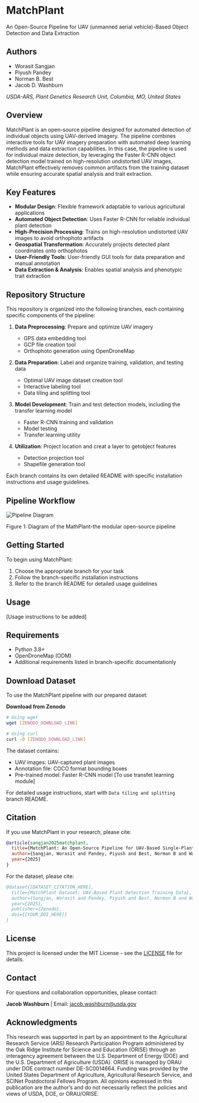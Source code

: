 # MatchPlant

An Open-Source Pipeline for UAV (unmanned aerial vehicle)-Based Object Detection and Data Extraction

## Authors

- Worasit Sangjan
- Piyush Pandey
- Norman B. Best
- Jacob D. Washburn

*USDA-ARS, Plant Genetics Research Unit, Columbia, MO, United States*

## Overview

MatchPlant is an open-source pipeline designed for automated detection of individual objects using UAV-derived imagery. The pipeline combines interactive tools for UAV imagery preparation with automated deep learning methods and data extraction capabilities. In this case, the pipeline is used for individual maize detection, by leveraging the Faster R-CNN object detection model trained on high-resolution undistorted UAV images, MatchPlant effectively removes common artifacts from the training dataset while ensuring accurate spatial analysis and trait extraction.

## Key Features

- **Modular Design**: Flexible framework adaptable to various agricultural applications
- **Automated Object Detection**: Uses Faster R-CNN for reliable individual plant detection
- **High-Precision Processing**: Trains on high-resolution undistorted UAV images to avoid orthophoto artifacts
- **Geospatial Transformation**: Accurately projects detected plant coordinates onto orthophotos
- **User-Friendly Tools**: User-friendly GUI tools for data preparation and manual annotation
- **Data Extraction & Analysis**: Enables spatial analysis and phenotypic trait extraction

## Repository Structure

This repository is organized into the following branches, each containing specific components of the pipeline:

1. **Data Preprocessing**: Prepare and optimize UAV imagery
   - GPS data embedding tool
   - GCP file creation tool
   - Orthophoto generation using OpenDroneMap

2. **Data Preparation**: Label and organize training, validation, and testing data
   - Optimal UAV image dataset creation tool
   - Interactive labeling tool
   - Data tiling and splitting tool

3. **Model Development**: Train and test detection models, including the transfer learning model
   - Faster R-CNN training and validation
   - Model testing
   - Transfer learning utility

4. **Utilization**: Project location and creat a layer to getobject features
   - Detection projection tool
   - Shapefile generation tool

Each branch contains its own detailed README with specific installation instructions and usage guidelines.

## Pipeline Workflow

![Pipeline Diagram](media/image1.png)

Figure 1: Diagram of the MathPlant-the modular open-source pipeline

## Getting Started

To begin using MatchPlant:

1. Choose the appropriate branch for your task
2. Follow the branch-specific installation instructions
3. Refer to the branch README for detailed usage guidelines

## Usage

[Usage instructions to be added]

## Requirements

- Python 3.8+
- OpenDroneMap (ODM)
- Additional requirements listed in branch-specific documentationly

## Download Dataset

To use the MatchPlant pipeline with our prepared dataset:

**Download from Zenodo**
   ```bash
   # Using wget
   wget [ZENODO_DOWNLOAD_LINK]
   
   # Using curl
   curl -O [ZENODO_DOWNLOAD_LINK]
   ```

The dataset contains:
- UAV images: UAV-captured plant images
- Annotation file: COCO format bounding boxes
- Pre-trained model: Faster R-CNN model [To use transfet learning module]

For detailed usage instructions, start with  `Data tiling and splitting` branch README.

## Citation

If you use MatchPlant in your research, please cite:

```bibtex
@article{sangjan2025matchplant,
  title={MatchPlant: An Open-Source Pipeline for UAV-Based Single-Plant Detection and Data Extraction},
  author={Sangjan, Worasit and Pandey, Piyush and Best, Norman B and Washburn, Jacob D},
  year={2025}
}
```

For the dataset, please cite:

```bibtex
@dataset{[DATASET_CITATION_HERE],
  title={MatchPlant Dataset: UAV-Based Plant Detection Training Data},
  author={Sangjan, Worasit and Pandey, Piyush and Best, Norman B and Washburn, Jacob D},
  year={2025},
  publisher={Zenodo},
  doi={[YOUR_DOI_HERE]}
}
```

## License

This project is licensed under the MIT License - see the [LICENSE](LICENSE) file for details.

## Contact

For questions and collaboration opportunities, please contact:

**Jacob Washburn** | Email: jacob.washburn@usda.gov

## Acknowledgments

This research was supported in part by an appointment to the Agricultural Research Service (ARS) Research Participation Program administered by the Oak Ridge Institute for Science and Education (ORISE) through an interagency agreement between the U.S. Department of Energy (DOE) and the U.S. Department of Agriculture (USDA). ORISE is managed by ORAU under DOE contract number DE-SC0014664. Funding was provided by the United States Department of Agriculture, Agricultural Research Service, and SCINet Postdoctoral Fellows Program. All opinions expressed in this publication are the author’s and do not necessarily reflect the policies and views of USDA, DOE, or ORAU/ORISE.